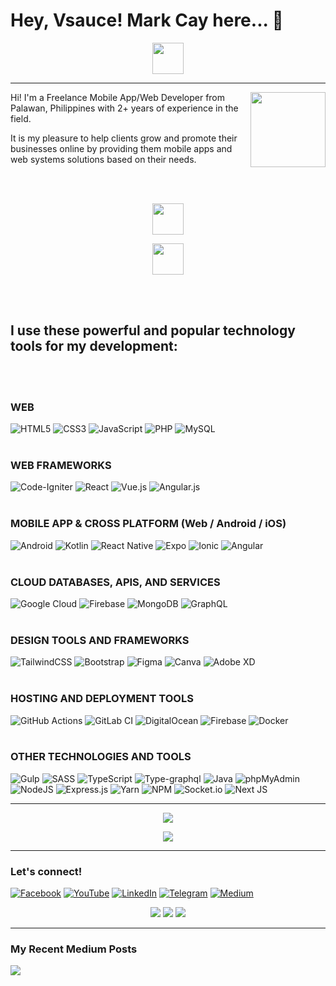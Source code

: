 # Hey, Vsauce! Mark Cay here... 🧐 

<p align="center">
  <a href="https://markcay.github.io/2023-GOALS">
    <img height="50" src="https://img.shields.io/badge/Check out my 2023 Goals-3461FF.svg?style=for-the-badge&logo=googlefit&logoColor=white" />
  </a>
</p>

---

<img align="right" src="https://yt3.ggpht.com/ytc/AMLnZu8QeR_gsP0RzdCIQyQlQTe58PlD4UKzOpIVd2QC6g=s900-c-k-c0x00ffffff-no-rj" width="120" />

Hi! I'm a Freelance Mobile App/Web Developer from Palawan, Philippines with 2+ years of experience in the field.

It is my pleasure to help clients grow and promote their businesses online by providing them mobile apps and web systems solutions based on their needs.

<br /><br />

<p align="center">
  <a href="https://markcay.dev/">
    <img height="50" src="https://img.shields.io/badge/Visit my portfolio-F2802A.svg?style=for-the-badge&logo=hotjar&logoColor=white" />
  </a>
</p>

<p align="center">
  <a href="https://docs.google.com/forms/d/e/1FAIpQLSeS1cf9mU02uROnvBGuXm3yGBrZAO5B1TgCIE_-Esk2T8OlAg/viewform">
    <img height="50" src="https://img.shields.io/badge/Hire me for a project-EA5D63.svg?style=for-the-badge&logo=dependabot&logoColor=white" />
  </a>
</p>

<br /><br />


## I use these powerful and popular technology tools for my development:
<br /><br />
### WEB

![HTML5](https://img.shields.io/badge/html5-%23E34F26.svg?style=for-the-badge&logo=html5&logoColor=white)
![CSS3](https://img.shields.io/badge/css3-%231572B6.svg?style=for-the-badge&logo=css3&logoColor=white)
![JavaScript](https://img.shields.io/badge/javascript-%23323330.svg?style=for-the-badge&logo=javascript&logoColor=%23F7DF1E)
![PHP](https://img.shields.io/badge/php-%23777BB4.svg?style=for-the-badge&logo=php&logoColor=white)
![MySQL](https://img.shields.io/badge/mysql-%2300f.svg?style=for-the-badge&logo=mysql&logoColor=white)
<br /><br />
### WEB FRAMEWORKS

![Code-Igniter](https://img.shields.io/badge/CodeIgniter-%23EF4223.svg?style=for-the-badge&logo=codeIgniter&logoColor=white)
![React](https://img.shields.io/badge/react-%2320232a.svg?style=for-the-badge&logo=react&logoColor=%2361DAFB)
![Vue.js](https://img.shields.io/badge/vuejs-%2335495e.svg?style=for-the-badge&logo=vuedotjs&logoColor=%234FC08D)
![Angular.js](https://img.shields.io/badge/angular.js-%23E23237.svg?style=for-the-badge&logo=angularjs&logoColor=white)
<br /><br />
### MOBILE APP & CROSS PLATFORM (Web / Android / iOS)

![Android](https://img.shields.io/badge/Android-3DDC84?style=for-the-badge&logo=android&logoColor=white)
![Kotlin](https://img.shields.io/badge/kotlin-%237F52FF.svg?style=for-the-badge&logo=kotlin&logoColor=white)
![React Native](https://img.shields.io/badge/react_native-%2320232a.svg?style=for-the-badge&logo=react&logoColor=%2361DAFB)
![Expo](https://img.shields.io/badge/expo-1C1E24?style=for-the-badge&logo=expo&logoColor=#D04A37)
![Ionic](https://img.shields.io/badge/Ionic-%233880FF.svg?style=for-the-badge&logo=Ionic&logoColor=white)
![Angular](https://img.shields.io/badge/angular-%23DD0031.svg?style=for-the-badge&logo=angular&logoColor=white)
<br /><br />
### CLOUD DATABASES, APIS, AND SERVICES

![Google Cloud](https://img.shields.io/badge/GoogleCloud-4285F4.svg?style=for-the-badge&logo=google-cloud&logoColor=white)
![Firebase](https://img.shields.io/badge/Firebase-FFA611?style=for-the-badge&logo=Firebase&logoColor=white)
![MongoDB](https://img.shields.io/badge/MongoDB-%234ea94b.svg?style=for-the-badge&logo=mongodb&logoColor=white)
![GraphQL](https://img.shields.io/badge/-GraphQL-E10098?style=for-the-badge&logo=graphql&logoColor=white)
<br /><br />
### DESIGN TOOLS AND FRAMEWORKS

![TailwindCSS](https://img.shields.io/badge/tailwindcss-%2338B2AC.svg?style=for-the-badge&logo=tailwind-css&logoColor=white)
![Bootstrap](https://img.shields.io/badge/bootstrap-%23563D7C.svg?style=for-the-badge&logo=bootstrap&logoColor=white)
![Figma](https://img.shields.io/badge/figma-%23F24E1E.svg?style=for-the-badge&logo=figma&logoColor=white)
![Canva](https://img.shields.io/badge/Canva-%2300C4CC.svg?style=for-the-badge&logo=Canva&logoColor=white)
![Adobe XD](https://img.shields.io/badge/Adobe%20XD-470137?style=for-the-badge&logo=Adobe%20XD&logoColor=#FF61F6)
<br /><br />
### HOSTING AND DEPLOYMENT TOOLS

![GitHub Actions](https://img.shields.io/badge/github%20actions-%232671E5.svg?style=for-the-badge&logo=githubactions&logoColor=white)
![GitLab CI](https://img.shields.io/badge/gitlab%20ci-%23181717.svg?style=for-the-badge&logo=gitlab&logoColor=white)
![DigitalOcean](https://img.shields.io/badge/DigitalOcean-%230167ff.svg?style=for-the-badge&logo=digitalOcean&logoColor=white)
![Firebase](https://img.shields.io/badge/Firebase_Hosting-039BE5?style=for-the-badge&logo=Firebase&logoColor=white)
![Docker](https://img.shields.io/badge/docker-%230db7ed.svg?style=for-the-badge&logo=docker&logoColor=white)
<br /><br />
### OTHER TECHNOLOGIES AND TOOLS

![Gulp](https://img.shields.io/badge/GULP-%23CF4647.svg?style=for-the-badge&logo=gulp&logoColor=white)
![SASS](https://img.shields.io/badge/SASS-hotpink.svg?style=for-the-badge&logo=SASS&logoColor=white)
![TypeScript](https://img.shields.io/badge/typescript-%23007ACC.svg?style=for-the-badge&logo=typescript&logoColor=white)
![Type-graphql](https://img.shields.io/badge/-TypeGraphQL-%23C04392?style=for-the-badge)
![Java](https://img.shields.io/badge/java-%23ED8B00.svg?style=for-the-badge&logo=java&logoColor=white)
![phpMyAdmin](https://img.shields.io/badge/phpMyAdmin-6C78AF.svg?style=for-the-badge&logo=phpMyAdmin&logoColor=white)
![NodeJS](https://img.shields.io/badge/node.js-6DA55F?style=for-the-badge&logo=node.js&logoColor=white)
![Express.js](https://img.shields.io/badge/express.js-%23404d59.svg?style=for-the-badge&logo=express&logoColor=%2361DAFB)
![Yarn](https://img.shields.io/badge/yarn-%232C8EBB.svg?style=for-the-badge&logo=yarn&logoColor=white)
![NPM](https://img.shields.io/badge/NPM-CC3534.svg?style=for-the-badge&logo=npm&logoColor=white)
![Socket.io](https://img.shields.io/badge/Socket.io-010101?style=for-the-badge&logo=socket.io&logoColor=white)
![Next JS](https://img.shields.io/badge/Next-black?style=for-the-badge&logo=next.js&logoColor=white)

---
  
<p align="center">
    <img src='https://github-readme-stats.vercel.app/api?username=markcay&&show_icons=true&title_color=ffffff&icon_color=DD762D&text_color=EA5D63&bg_color=1D1E3C&include_all_commits=true&count_private=true' />
</p>

<p align="center">
    <img src='https://streak-stats.demolab.com/?user=markcay' />
</p>

---

### Let's connect!

<a href="https://facebook.com/Gabrielle.Cay" target="_blank">![Facebook](https://img.shields.io/badge/Facebook-%231877F2.svg?style=for-the-badge&logo=Facebook&logoColor=white)</a>
<a href="https://youtube.com/MarkCay" target="_blank">![YouTube](https://img.shields.io/badge/YouTube-%23FF0000.svg?style=for-the-badge&logo=YouTube&logoColor=white)</a>
<a href="https://linkedin.com/in/markcay" target="_blank">![LinkedIn](https://img.shields.io/badge/linkedin-%230077B5.svg?style=for-the-badge&logo=linkedin&logoColor=white)</a>
<a href="https://t.me/markcay" target="_blank">![Telegram](https://img.shields.io/badge/Telegram-2CA5E0?style=for-the-badge&logo=telegram&logoColor=white)</a>
<a href="https://fullystuckdev.medium.com">![Medium](https://img.shields.io/badge/Medium-12100E?style=for-the-badge&logo=medium&logoColor=white)</a>

<p align="center">

<img src="https://img.shields.io/github/followers/markcay?style=social" />
<img src="https://img.shields.io/youtube/channel/views/UCyH15t-2SU6qvCB1xIYU4EA?style=social" />
<img src="https://img.shields.io/youtube/channel/subscribers/UCyH15t-2SU6qvCB1xIYU4EA?style=social" />

</p>

---

### My Recent Medium Posts
 
<a href="https://github-readme-medium-recent-article.vercel.app/medium/@fullystuckdev/0"><img src="https://github-readme-medium-recent-article.vercel.app/medium/@fullystuckdev/0" /></a>
 
<!-- <a href="https://github-readme-medium-recent-article.vercel.app/medium/@fullystuckdev/1"><img src="https://github-readme-medium-recent-article.vercel.app/medium/@fullystuckdev/1" /></a> -->
